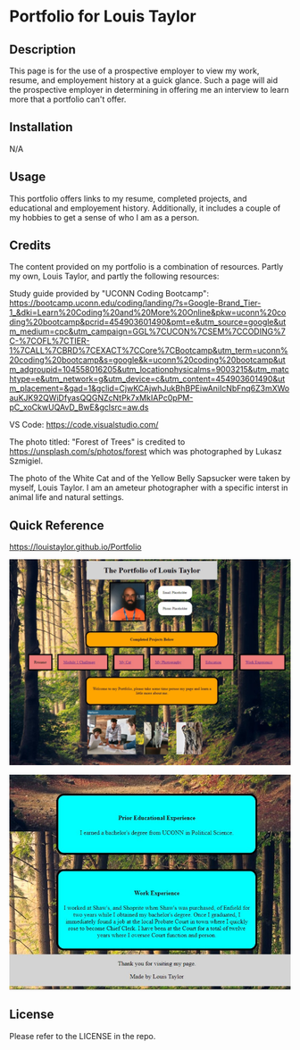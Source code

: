 # Portfolio for Louis Taylor

## Description

This page is for the use of a prospective employer to view my work, resume, and employement history at a guick glance. Such a page will aid the prospective employer in determining in offering me an interview to learn more that a portfolio can't offer. 

## Installation

N/A

## Usage

This portfolio offers links to my resume, completed projects, and  educational and employement history. Additionally, it includes a couple of my hobbies to get a sense of who I am as a person. 

## Credits

The content provided on my portfolio is a combination of resources. Partly my own, Louis Taylor, and partly the following resources: 

Study guide provided by "UCONN Coding Bootcamp": https://bootcamp.uconn.edu/coding/landing/?s=Google-Brand_Tier-1_&dki=Learn%20Coding%20and%20More%20Online&pkw=uconn%20coding%20bootcamp&pcrid=454903601490&pmt=e&utm_source=google&utm_medium=cpc&utm_campaign=GGL%7CUCON%7CSEM%7CCODING%7C-%7COFL%7CTIER-1%7CALL%7CBRD%7CEXACT%7CCore%7CBootcamp&utm_term=uconn%20coding%20bootcamp&s=google&k=uconn%20coding%20bootcamp&utm_adgroupid=104558016205&utm_locationphysicalms=9003215&utm_matchtype=e&utm_network=g&utm_device=c&utm_content=454903601490&utm_placement=&gad=1&gclid=CjwKCAjwhJukBhBPEiwAniIcNbFnq6Z3mXWoauKJK92QWiDfyasQQGNZcNtPk7xMkIAPc0pPM-pC_xoCkwUQAvD_BwE&gclsrc=aw.ds

VS Code: https://code.visualstudio.com/

The photo titled: "Forest of Trees" is credited to https://unsplash.com/s/photos/forest which was photographed by Lukasz Szmigiel.

The photo of the White Cat and of the Yellow Belly Sapsucker were taken by myself, Louis Taylor. I am an ameteur photographer with a specific interst in animal life and natural settings.

## Quick Reference

https://louistaylor.github.io/Portfolio

![First picture of the top of half of my portfolio](./Images/QuickPick1.jpg)

![Second picture of the bottom half of my portfolio](./Images/QuickPick2.jpg)


## License

Please refer to the LICENSE in the repo.